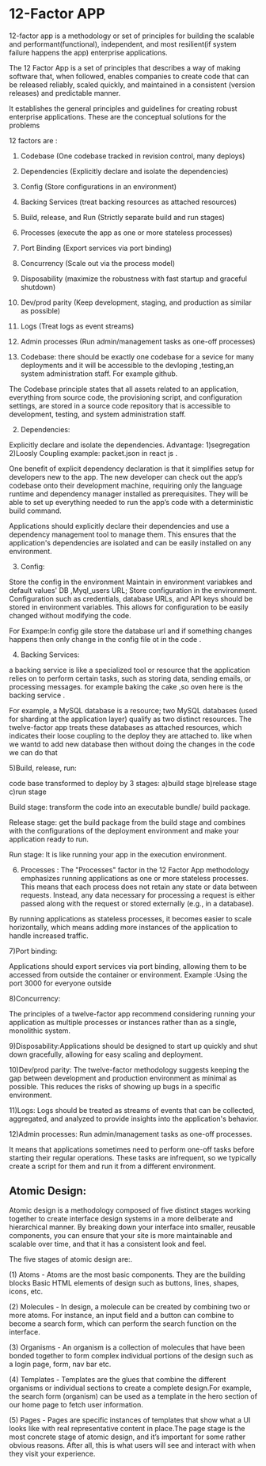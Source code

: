 # 12-Factor APP

12-factor app is a methodology or set of principles for building the scalable and performant(functional), independent, and most resilient(if system failure happens the app) enterprise applications.

The 12 Factor App is a set of principles that describes a way of making software that, when followed, enables companies to create code that can be released reliably, scaled quickly, and maintained in a consistent (version releases) and predictable manner.

It establishes the general principles and guidelines for creating robust enterprise applications.
These are the conceptual solutions for the problems

12 factors are :

1) Codebase (One codebase tracked in revision control, many deploys)
2) Dependencies (Explicitly declare and isolate the dependencies)
3) Config (Store configurations in an environment)
4) Backing Services (treat backing resources as attached resources)
5) Build, release, and Run (Strictly separate build and run stages)
6) Processes (execute the app as one or more stateless processes)
7) Port Binding (Export services via port binding)
8) Concurrency (Scale out via the process model)
9) Disposability (maximize the robustness with fast startup and graceful shutdown)
10) Dev/prod parity (Keep development, staging, and production as similar as possible)
11) Logs (Treat logs as event streams)
12) Admin processes (Run admin/management tasks as one-off processes)


1) Codebase: there should be exactly one codebase for a sevice for many deployments and it will be accessible to the devloping ,testing,an system administration staff.
For example github.

The Codebase principle states that all assets related to an application, everything from source code, the provisioning script, and configuration settings, are stored in a source code repository that is accessible to development, testing, and system administration staff.

2) Dependencies:

Explicitly declare and isolate the dependencies.
Advantage:    1)segregation 
              2)Loosly Coupling
example: packet.json in react js .

One benefit of explicit dependency declaration is that it simplifies setup for developers new to the app. The new developer can check out the app’s codebase onto their development machine, requiring only the language runtime and dependency manager installed as prerequisites. They will be able to set up everything needed to run the app’s code with a deterministic build command. 

Applications should explicitly declare their dependencies and use a dependency management tool to manage them. This ensures that the application's dependencies are isolated and can be easily installed on any environment.

3) Config:

Store the config in the environment
Maintain in environment variabkes and default values'
DB ,Myql_users URL;
Store configuration in the environment. Configuration such as credentials, database URLs, and API keys should be stored in environment variables. This allows for configuration to be easily changed without modifying the code.

For Exampe:In config gile store the database url and if something changes happens then only change in the config file ot in the code .

4) Backing Services:

 a backing service is like a specialized tool or resource that the application relies on to perform certain tasks, such as storing data, sending emails, or processing messages.
 for example baking the cake ,so oven here is the backing service .

 For example, a MySQL database is a resource; two MySQL databases (used for sharding at the application layer) qualify as two distinct resources. The twelve-factor app treats these databases as attached resources, which indicates their loose coupling to the deploy they are attached to.
 like when we wantd to add new database then without doing the changes in the code we can do that 

 5)Build, release, run: 

 code base transformed to deploy by 3 stages:
 a)build stage
 b)release stage 
 c)run stage

Build stage: transform the code into an executable bundle/ build package.

Release stage: get the build package from the build stage and combines with the configurations of the deployment environment and make your application ready to run.

Run stage: It is like running your app in the execution environment.

6) Processes :
The "Processes" factor in the 12 Factor App methodology emphasizes running applications as one or more stateless processes. This means that each process does not retain any state or data between requests. Instead, any data necessary for processing a request is either passed along with the request or stored externally (e.g., in a database).

By running applications as stateless processes, it becomes easier to scale horizontally, which means adding more instances of the application to handle increased traffic.

7)Port binding:

Applications should export services via port binding, allowing them to be accessed from outside the container or environment.
Example :Using the port 3000 for everyone outside
 
8)Concurrency:

The principles of a twelve-factor app recommend considering running your application as multiple processes or instances rather than as a single, monolithic system.

9)Disposability:Applications should be designed to start up quickly and shut down gracefully, allowing for easy scaling and deployment.

10)Dev/prod parity:
The twelve-factor methodology suggests keeping the gap between development and production environment as minimal as possible. This reduces the risks of showing up bugs in a specific environment.

11)Logs:
Logs should be treated as streams of events that can be collected, aggregated, and analyzed to provide insights into the application's behavior.

12)Admin processes: Run admin/management tasks as one-off processes.

It means that applications sometimes need to perform one-off tasks before starting their regular operations. These tasks are infrequent, so we typically create a script for them and run it from a different environment.


## Atomic Design:

Atomic design is a methodology composed of five distinct stages working together to create interface design systems in a more deliberate and hierarchical manner.
By breaking down your interface into smaller, reusable components, you can ensure that your site is more maintainable and scalable over time, and that it has a consistent look and feel.

The five stages of atomic design are:.

(1) Atoms - Atoms are the most basic components. They are the building blocks Basic HTML elements of design such as buttons, lines, shapes, icons, etc.

(2) Molecules - In design, a molecule can be created by combining two or more atoms. For instance, an input field and a button can combine to become a search form, which can perform the search function on the interface.

(3) Organisms - An organism is a collection of molecules that have been bonded together to form complex individual portions of the design such as a login page, form, nav bar etc.

(4) Templates - Templates are the glues that combine the different organisms or individual sections to create a complete design.For example, the search form (organism) can be used as a template in the hero section of our home page to fetch user information. 

(5) Pages - Pages are specific instances of templates that show what a UI looks like with real representative content in place.The page stage is the most concrete stage of atomic design, and it’s important for some rather obvious reasons. After all, this is what users will see and interact with when they visit your experience. 







